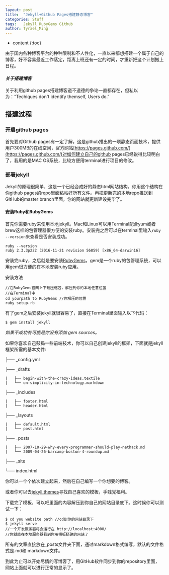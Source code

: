 ```yaml
---
layout:	post
title:	"Jekyll+Github Pages搭建静态博客"
categories: Stuff
tags:	Jekyll RubyGems Github
author:	Tyrael_Ming
---
```


* content
{:toc}

由于国内各种博客平台的种种限制和不人性化，一直以来都想搭建一个属于自己的博客，好不容易最近工作落定，距离上班还有一定的时间，才重新把这个计划搬上日程。

#### *关于搭建博客*
关于利用github pages搭建博客道不道德的争论一直都存在，但私以为：“Techiques don't identify themself, Users do.”

## 搭建过程

### 开启github pages

首先要对Github pages有一定了解，这是github推出的一项静态页面技术，提供用户300MB的在线空间，官方网站[https://pages.github.com/](https://pages.github.com/)对如何建立自己的github pages已经说得比较明白了，我用的是MAC OS系统，比较方便用terminal进行项目的修改。

### 部署jekyll

Jekyll的原理很简单，这是一个已经合成好的静态html网站结构。你用这个结构在你github pages的repo里面粘帖好所有文件。再把更新完的本地repo推送到GitHub的master branch里面，你的网站就更新建设完毕了。

#### 安装Ruby和RubyGems

首先你需要ruby来使用本地jekyll。Mac和Linux可以用Terminal配合yum或者brew这样的包管理器很方便的安装ruby。安装完之后可以在terminal里输入`ruby --version`来查看是否安装成功。

```
ruby --version
ruby 2.3.3p222 (2016-11-21 revision 56859) [x86_64-darwin16]
```

安装完ruby，之后就是要安装[RubyGems](https://rubygems.org/pages/download)，gem是一个ruby的包管理系统，可以用gem很方便的在本地安装ruby应用。

安装方法

```
//在RubyGems官网上下载压缩包，解压到你的本地任意位置
//在Terminal中
cd yourpath to RubyGems //你解压的位置
ruby setup.rb
```

有了gem之后安装jekyll就很容易了，直接在Terminal里面输入以下代码：

```
$ gem install jekyll
```

*如果不成功有可能是你没有添加 gem sources。*

如果你喜欢自己鼓捣一些前端技术，你可以自己创建jekyll的框架，下面就是jekyll框架所需的基本文件:

├── _config.yml   

├── _drafts

```
|   ├── begin-with-the-crazy-ideas.textile
|   └── on-simplicity-in-technology.markdown
```

├── _includes

```
|   ├── footer.html
|   └── header.html
```

├── _layouts

```
|   ├── default.html
|   └── post.html
```

├── _posts

```
|   ├── 2007-10-29-why-every-programmer-should-play-nethack.md
|   └── 2009-04-26-barcamp-boston-4-roundup.md
```

├── _site

└── index.html

你可以一个个依次建立起来，然后在自己编写一个你想要的博客。

或者你可以去[jekyll themes](http://jekyllthemes.org/)寻找自己喜欢的模板，手残党福利。

下载完了模板，可以吧里面的内容解压到你自己的网站目录底下。这时候你可以测试一下：

```
$ cd you website path //cd到你的网站目录下
$ jekyll serve
//一个开发服务器将会运行在 http://localhost:4000/
//你就能在本地服务器看到你用模板搭建的网站了
```

所有的文章直接放在_posts文件夹下面，通过markdown格式编写，默认的文件格式是.md和.markdown文件。

到此为止可以开始尽情的写博客了，用GitHub软件同步到你的repository里面，网站上面就可以进行正常的显示了。

